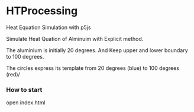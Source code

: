 # HTProcessing

Heat Equation Simulation with p5js 

Simulate Heat Quation of Alminuim with Explicit method.

The aluminium is initially 20 degrees. And Keep upper and lower boundary to 100 degrees.

The circles express its template from 20 degrees (blue) to 100 degrees (red)/

### How to start

open index.html
